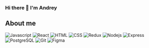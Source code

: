 ### Hi there 👋 I'm Andrey

<!--
**elefant86/elefant86** is a ✨ _special_ ✨ repository because its `README.md` (this file) appears on your GitHub profile.

Here are some ideas to get you started:

- 🔭 I’m currently working on ...
- 🌱 I’m currently learning ...
- 👯 I’m looking to collaborate on ...
- 🤔 I’m looking for help with ...
- 💬 Ask me about ...
- 📫 How to reach me: ...
- 😄 Pronouns: ...
- ⚡ Fun fact: ...
-->


## About me

![Javascript](https://img.shields.io/badge/Javascript-F07B3F??style=for-the-badge&logo=javascript)
![React](https://img.shields.io/badge/React-3F72AF??style=for-the-badge&logo=react)
![HTML](https://img.shields.io/badge/HTML-2D4059??style=for-the-badge&logo=html5)
![CSS](https://img.shields.io/badge/CSS-A2D5F2??style=for-the-badge&logo=css3)
![Redux](https://img.shields.io/badge/Redux-521262??style=for-the-badge&logo=redux)
![Nodejs](https://img.shields.io/badge/Nodejs-086972??style=for-the-badge&logo=node.js)
![Express](https://img.shields.io/badge/Express-283149??style=for-the-badge&logo=express)
![PostgreSQL](https://img.shields.io/badge/PostgreSQL-E8F1F5??style=for-the-badge&logo=postgresql)
![Git](https://img.shields.io/badge/Git-E3E3E3??style=for-the-badge&logo=git)
![Figma](https://img.shields.io/badge/Figma-9E579D??style=for-the-badge&logo=figma)
